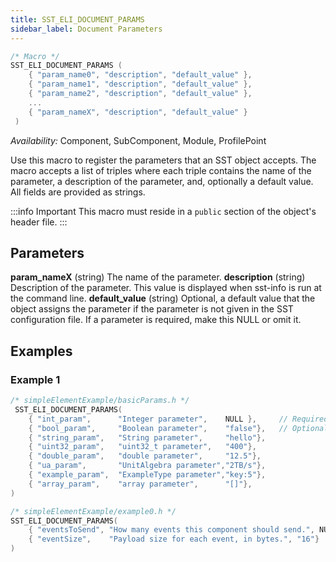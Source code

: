 ```yaml
---
title: SST_ELI_DOCUMENT_PARAMS
sidebar_label: Document Parameters
---
```


```cpp
/* Macro */
SST_ELI_DOCUMENT_PARAMS	( 
    { "param_name0", "description", "default_value" },
    { "param_name1", "description", "default_value" },
    { "param_name2", "description", "default_value" },
    ...
    { "param_nameX", "description", "default_value" }
 )
```

*Availability:* Component, SubComponent, Module, ProfilePoint

Use this macro to register the parameters that an SST object accepts. The macro accepts a list of triples where each triple contains the name of the parameter, a description of the parameter, and, optionally a default value. All fields are provided as strings.

:::info Important
This macro must reside in a `public` section of the object's header file.
:::

## Parameters

**param_nameX** (string) The name of the parameter.
**description** (string) Description of the parameter. This value is displayed when sst-info is run at the command line.
**default_value** (string) Optional, a default value that the object assigns the parameter if the parameter is not given in the SST configuration file. If a parameter is required, make this NULL or omit it.

## Examples

### Example 1
```cpp
/* simpleElementExample/basicParams.h */
 SST_ELI_DOCUMENT_PARAMS(
    { "int_param",      "Integer parameter",    NULL },     // Required parameter
    { "bool_param",     "Boolean parameter",    "false"},   // Optional parameter
    { "string_param",   "String parameter",     "hello"},
    { "uint32_param",   "uint32_t parameter",   "400"},
    { "double_param",   "double parameter",     "12.5"},
    { "ua_param",       "UnitAlgebra parameter","2TB/s"},
    { "example_param",  "ExampleType parameter","key:5"},
    { "array_param",    "array parameter",      "[]"},
)

/* simpleElementExample/example0.h */
SST_ELI_DOCUMENT_PARAMS(
    { "eventsToSend", "How many events this component should send.", NULL},
    { "eventSize",    "Payload size for each event, in bytes.", "16"}
)
```
